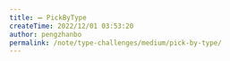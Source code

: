 ```yaml
---
title: ➖ PickByType
createTime: 2022/12/01 03:53:20
author: pengzhanbo
permalink: /note/type-challenges/medium/pick-by-type/
---
```

